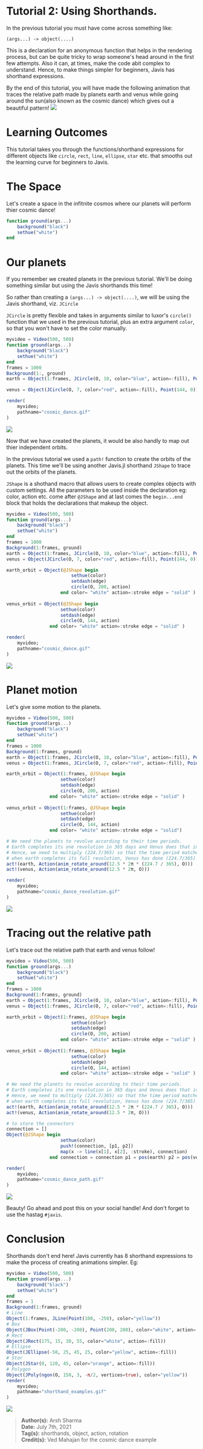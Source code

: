 # **Tutorial 2:** Using Shorthands.

In the previous tutorial you must have come across something like:

`(args...) -> object(....)`

This is a declaration for an anonymous function that helps in the rendering process, but can be quite tricky to wrap someone's head around in the first few attempts. Also it can, at times, make the code abit complex to understand. Hence, to make things simpler for beginners, Javis has shorthand expressions.

By the end of this tutorial, you will have made the following animation that traces the relative path made by planets earth and venus while going around the sun(also known as the cosmic dance) which gives out a beautiful pattern!
![](assets/cosmic_dance.gif)

# Learning Outcomes
This tutorial takes you through the functions/shorthand expressions for different objects like `circle`, `rect`, `line`, `ellipse`, `star` etc. that smooths out the learning curve for beginners to Javis. 

# The Space
Let's create a space in the infitnite cosmos where our planets will perform thier cosmic dance!
```julia
function ground(args...)
    background("black")
    sethue("white")
end
```

# Our planets
If you remember we created planets in the previous tutorial. We'll be doing something similar but using the Javis shorthands this time!

So rather than creating a `(args...) -> object(....)`, we will be using the Javis shorthand, viz. `JCircle`

`JCircle` is pretty flexible and takes in arguments similar to luxor's `circle()` function that we used in the previous tutorial, plus an extra argument `color`, so that you won't have to set the color manually.

```julia
myvideo = Video(500, 500)
function ground(args...)
    background("black")
    sethue("white")
end
frames = 1000
Background(1:, ground)
earth = Object(1:frames, JCircle(O, 10, color="blue", action=:fill), Point(200, 0))

venus = Object(JCircle(O, 7, color="red", action=:fill), Point(144, 0))

render(
    myvideo;
    pathname="cosmic_dance.gif"
)
```
![](assets/cosmic_dance_planets.gif)

Now that we have created the planets, it would be also handly to map out thier independent orbits.

In the previous tutorial we used a `path!` function to create the orbits of the planets. This time we'll be using another Javis.jl shorthand `JShape` to trace out the orbits of the planets. 

`JShape` is a shothand macro that allows users to create complex objects with custom settings. All the parameters to be used inside the declaration eg: color, action etc. come after `@JShape` and at last comes the `begin...end` block that holds the declarations that makeup the object.   
```julia
myvideo = Video(500, 500)
function ground(args...)
    background("black")
    sethue("white")
end
frames = 1000
Background(1:frames, ground)
earth = Object(1:frames, JCircle(O, 10, color="blue", action=:fill), Point(200, 0))
venus = Object(JCircle(O, 7, color="red", action=:fill), Point(144, 0))

earth_orbit = Object(@JShape begin
                        sethue(color)
                        setdash(edge)
                        circle(O, 200, action)
                    end color= "white" action=:stroke edge = "solid" )
    
venus_orbit = Object(@JShape begin
                    sethue(color)
                    setdash(edge)
                    circle(O, 144, action)
                end color= "white" action=:stroke edge = "solid" )

render(
    myvideo;
    pathname="cosmic_dance.gif"
)
```
![](assets/cosmic_dance_orbits.gif)

# Planet motion
Let's give some motion to the planets.
```julia
myvideo = Video(500, 500)
function ground(args...)
    background("black")
    sethue("white")
end
frames = 1000
Background(1:frames, ground)
earth = Object(1:frames, JCircle(O, 10, color="blue", action=:fill), Point(200, 0))
venus = Object(1:frames, JCircle(O, 7, color="red", action=:fill), Point(144, 0))

earth_orbit = Object(1:frames, @JShape begin
                    sethue(color)
                    setdash(edge)
                    circle(O, 200, action)
                end color= "white" action=:stroke edge = "solid" )
    
venus_orbit = Object(1:frames, @JShape begin
                    sethue(color)
                    setdash(edge)
                    circle(O, 144, action)
                end color= "white" action=:stroke edge = "solid")

# We need the planets to revolve according to their time periods.
# Earth completes its one revolution in 365 days and Venus does that in 224.7 days.
# Hence, we need to multiply (224.7/365) so that the time period matches properly i.e.,
# when earth completes its full revolution, Venus has done (224.7/365) th of its revolution.
act!(earth, Action(anim_rotate_around(12.5 * 2π * (224.7 / 365), O)))
act!(venus, Action(anim_rotate_around(12.5 * 2π, O)))

render(
    myvideo;
    pathname="cosmic_dance_revolution.gif"
)
```
![](assets/cosmic_dance_revolution.gif)

# Tracing out the relative path

Let's trace out the relative path that earth and venus follow!
```julia
myvideo = Video(500, 500)
function ground(args...)
    background("black")
    sethue("white")
end
frames = 1000
Background(1:frames, ground)
earth = Object(1:frames, JCircle(O, 10, color="blue", action=:fill), Point(200, 0))
venus = Object(1:frames, JCircle(O, 7, color="red", action=:fill), Point(144, 0))

earth_orbit = Object(1:frames, @JShape begin
                        sethue(color)
                        setdash(edge)
                        circle(O, 200, action)
                    end color= "white" action=:stroke edge = "solid" )
    
venus_orbit = Object(1:frames, @JShape begin
                        sethue(color)
                        setdash(edge)
                        circle(O, 144, action)
                    end color= "white" action=:stroke edge = "solid" )

# We need the planets to revolve according to their time periods.
# Earth completes its one revolution in 365 days and Venus does that in 224.7 days.
# Hence, we need to multiply (224.7/365) so that the time period matches properly i.e.,
# when earth completes its full revolution, Venus has done (224.7/365) th of its revolution.
act!(earth, Action(anim_rotate_around(12.5 * 2π * (224.7 / 365), O)))
act!(venus, Action(anim_rotate_around(12.5 * 2π, O)))

# to store the connectors
connection = []
Object(@JShape begin
                    sethue(color)
                    push!(connection, [p1, p2])
                    map(x -> line(x[1], x[2], :stroke), connection)
                end connection = connection p1 = pos(earth) p2 = pos(venus) color = "#f05a4f")

render(
    myvideo;
    pathname="cosmic_dance_path.gif"
)
```
![](assets/cosmic_dance_path.gif)

Beauty!
Go ahead and post this on your social handle! And don't forget to use the hastag `#javis`.

# Conclusion
Shorthands don't end here!
Javis currently has 8 shorthand expressions to make the process of creating animations simpler.
Eg:
```julia
myvideo = Video(500, 500)
function ground(args...)
    background("black")
    sethue("white")
end
frames = 1
Background(1:frames, ground)
# Line
Object(1:frames, JLine(Point(100, -250), color="yellow"))
# Box
Object(JBox(Point(-200, -200), Point(200, 200), color="white", action=:stroke))
# Rect
Object(JRect(175, 15, 30, 55, color="white", action=:fill))
# Ellipse
Object(JEllipse(-50, 25, 45, 25, color="yellow", action=:fill))
# Star
Object(JStar(0, 120, 45, color="orange", action=:fill))
# Polygon
Object(JPoly(ngon(O, 150, 3, -π/2, vertices=true), color="yellow"))
render(
    myvideo;
    pathname="shorthand_examples.gif"
)
```
![](assets/shorthand_examples.gif)

> **Author(s):** Arsh Sharma \
> **Date:** July 7th, 2021 \
> **Tag(s):** shorthands, object, action, rotation \
> **Credit(s):** Ved Mahajan for the cosmic dance example

